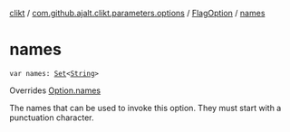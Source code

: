 [clikt](../../index.md) / [com.github.ajalt.clikt.parameters.options](../index.md) / [FlagOption](index.md) / [names](./names.md)

# names

`var names: `[`Set`](https://kotlinlang.org/api/latest/jvm/stdlib/kotlin.collections/-set/index.html)`<`[`String`](https://kotlinlang.org/api/latest/jvm/stdlib/kotlin/-string/index.html)`>`

Overrides [Option.names](../-option/names.md)

The names that can be used to invoke this option. They must start with a punctuation character.


